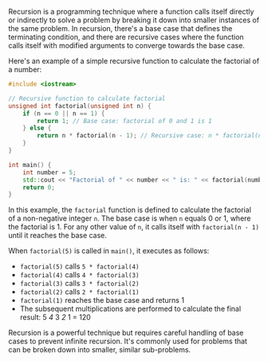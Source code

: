 [//]:# (### Recursion: Functions That Invoke Themselves)

Recursion is a programming technique where a function calls itself directly or indirectly to solve a problem by breaking it down into smaller instances of the same problem. In recursion, there's a base case that defines the terminating condition, and there are recursive cases where the function calls itself with modified arguments to converge towards the base case.

Here's an example of a simple recursive function to calculate the factorial of a number:

```cpp
#include <iostream>

// Recursive function to calculate factorial
unsigned int factorial(unsigned int n) {
    if (n == 0 || n == 1) {
        return 1; // Base case: factorial of 0 and 1 is 1
    } else {
        return n * factorial(n - 1); // Recursive case: n * factorial(n-1)
    }
}

int main() {
    int number = 5;
    std::cout << "Factorial of " << number << " is: " << factorial(number) << std::endl;
    return 0;
}
```

In this example, the `factorial` function is defined to calculate the factorial of a non-negative integer `n`. The base case is when `n` equals 0 or 1, where the factorial is 1. For any other value of `n`, it calls itself with `factorial(n - 1)` until it reaches the base case.

When `factorial(5)` is called in `main()`, it executes as follows:

- `factorial(5)` calls `5 * factorial(4)`
- `factorial(4)` calls `4 * factorial(3)`
- `factorial(3)` calls `3 * factorial(2)`
- `factorial(2)` calls `2 * factorial(1)`
- `factorial(1)` reaches the base case and returns 1
- The subsequent multiplications are performed to calculate the final result: 5 *4* 3 *2* 1 = 120

Recursion is a powerful technique but requires careful handling of base cases to prevent infinite recursion. It's commonly used for problems that can be broken down into smaller, similar sub-problems.
